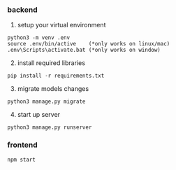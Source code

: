 ### backend
1. setup your virtual environment
```
python3 -m venv .env
source .env/bin/active    (*only works on linux/mac)
.env\Scripts\activate.bat (*only works on window)
```
2. install required libraries
```
pip install -r requirements.txt
```
3. migrate models changes
```
python3 manage.py migrate
```
4. start up server
```
python3 manage.py runserver
```

### frontend
```
npm start
```
